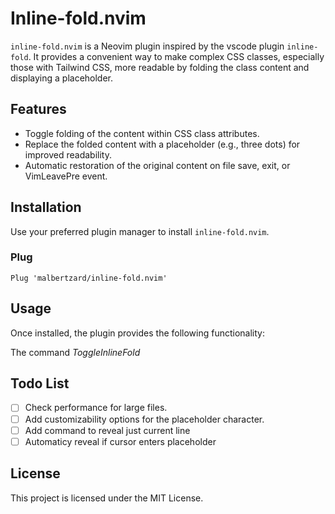 # Inline-fold.nvim

`inline-fold.nvim` is a Neovim plugin inspired by the vscode plugin `inline-fold`. It provides a convenient way to make complex CSS classes, especially those with Tailwind CSS, more readable by folding the class content and displaying a placeholder.

## Features

- Toggle folding of the content within CSS class attributes.
- Replace the folded content with a placeholder (e.g., three dots) for improved readability.
- Automatic restoration of the original content on file save, exit, or VimLeavePre event.

## Installation

Use your preferred plugin manager to install `inline-fold.nvim`.

### Plug

```vim
Plug 'malbertzard/inline-fold.nvim'
```

## Usage
Once installed, the plugin provides the following functionality:

The command *ToggleInlineFold*

## Todo List
 - [ ] Check performance for large files.
 - [ ] Add customizability options for the placeholder character.
 - [ ] Add command to reveal just current line
 - [ ] Automaticy reveal if cursor enters placeholder

## License
This project is licensed under the MIT License.

